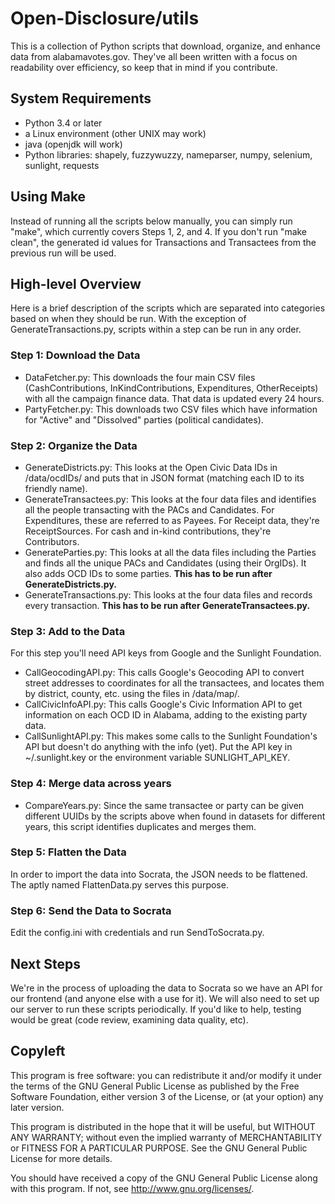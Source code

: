 # Open-Disclosure/utils #
This is a collection of Python scripts that download, organize, and enhance data from alabamavotes.gov. They've all been written with a focus on readability over efficiency, so keep that in mind if you contribute.

## System Requirements ##
* Python 3.4 or later
* a Linux environment (other UNIX may work)
* java (openjdk will work)
* Python libraries: shapely, fuzzywuzzy, nameparser, numpy, selenium, sunlight, requests

## Using Make ##
Instead of running all the scripts below manually, you can simply run "make", which currently covers Steps 1, 2, and 4. If you don't run "make clean", the generated id values for Transactions and Transactees from the previous run will be used.

## High-level Overview ##
Here is a brief description of the scripts which are separated into categories based on when they should be run. With the exception of GenerateTransactions.py, scripts within a step can be run in any order.

### Step 1: Download the Data ###
* DataFetcher.py: This downloads the four main CSV files (CashContributions, InKindContributions, Expenditures, OtherReceipts) with all the campaign finance data. That data is updated every 24 hours.
* PartyFetcher.py: This downloads two CSV files which have information for "Active" and "Dissolved" parties (political candidates).

### Step 2: Organize the Data ###
* GenerateDistricts.py: This looks at the Open Civic Data IDs in /data/ocdIDs/ and puts that in JSON format (matching each ID to its friendly name).
* GenerateTransactees.py: This looks at the four data files and identifies all the people transacting with the PACs and Candidates. For Expenditures, these are referred to as Payees. For Receipt data, they're ReceiptSources. For cash and in-kind contributions, they're Contributors. 
* GenerateParties.py: This looks at all the data files including the Parties and finds all the unique PACs and Candidates (using their OrgIDs). It also adds OCD IDs to some parties. **This has to be run after GenerateDistricts.py.**
* GenerateTransactions.py: This looks at the four data files and records every transaction. **This has to be run after GenerateTransactees.py.**

### Step 3: Add to the Data ###
For this step you'll need API keys from Google and the Sunlight Foundation.
* CallGeocodingAPI.py: This calls Google's Geocoding API to convert street addresses to coordinates for all the transactees, and locates them by district, county, etc. using the files in /data/map/.
* CallCivicInfoAPI.py: This calls Google's Civic Information API to get information on each OCD ID in Alabama, adding to the existing party data.
* CallSunlightAPI.py: This makes some calls to the Sunlight Foundation's API but doesn't do anything with the info (yet). Put the API key in ~/.sunlight.key or the environment variable SUNLIGHT\_API\_KEY.

### Step 4: Merge data across years ###
* CompareYears.py: Since the same transactee or party can be given different UUIDs by the scripts above when found in datasets for different years, this script identifies duplicates and merges them.

### Step 5: Flatten the Data ###
In order to import the data into Socrata, the JSON needs to be flattened. The aptly named FlattenData.py serves this purpose.

### Step 6: Send the Data to Socrata ###
Edit the config.ini with credentials and run SendToSocrata.py.

## Next Steps ##
We're in the process of uploading the data to Socrata so we have an API for our frontend (and anyone else with a use for it). We will also need to set up our server to run these scripts periodically. If you'd like to help, testing would be great (code review, examining data quality, etc).

## Copyleft ##
This program is free software: you can redistribute it and/or modify
it under the terms of the GNU General Public License as published by
the Free Software Foundation, either version 3 of the License, or
(at your option) any later version.

This program is distributed in the hope that it will be useful,
but WITHOUT ANY WARRANTY; without even the implied warranty of
MERCHANTABILITY or FITNESS FOR A PARTICULAR PURPOSE.  See the
GNU General Public License for more details.

You should have received a copy of the GNU General Public License
along with this program.  If not, see <http://www.gnu.org/licenses/>.
